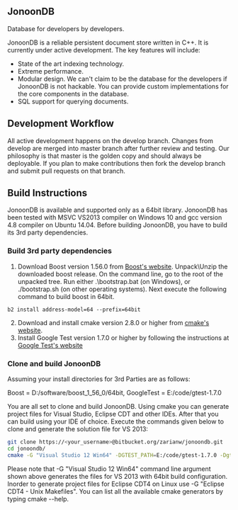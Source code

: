 ## JonoonDB
Database for developers by developers.

JonoonDB is a reliable persistent document store written in C++. It is currently under active development. The key features will include:

* State of the art indexing technology.
* Extreme performance.
* Modular design. We can't claim to be the database for the developers if JonoonDB is not hackable. You can provide custom implementations for the core components in the database.
* SQL support for querying documents.

## Development Workflow
All active development happens on the develop branch. Changes from develop are merged into master branch after further review and testing. Our philosophy is that master is the golden copy and should always be deployable. If you plan to make contributions then fork the develop branch and submit pull requests on that branch.

## Build Instructions

JonoonDB is available and supported only as a 64bit library. JonoonDB has been tested with MSVC VS2013 compiler on Windows 10 and gcc version 4.8 compiler on Ubuntu 14.04. Before building JonoonDB, you have to build its 3rd party dependencies.

### Build 3rd party dependencies
1. Download Boost version 1.56.0 from [Boost's website](http://www.boost.org). Unpack\Unzip the downloaded boost release. On the command line, go to the root of the unpacked tree. Run either .\bootstrap.bat (on Windows), or ./bootstrap.sh (on other operating systems). Next execute the following command to build boost in 64bit.
  ```
  b2 install address-model=64 --prefix=64bit
  ```
2. Download and install cmake version 2.8.0 or higher from [cmake's website](http://www.cmake.org/download/). 
3. Install Google Test version 1.7.0 or higher by following the instructions at [Google Test's website](https://code.google.com/p/googletest/)

### Clone and build JonoonDB
Assuming your install directories for 3rd Parties are as follows:

Boost = D:/software/boost_1_56_0/64bit, GoogleTest = E:/code/gtest-1.7.0

You are all set to clone and build JonoonDB. Using cmake you can generate project files for Visual Studio, Eclipse CDT and other IDEs. After that you can build using your IDE of choice. Execute the commands given below to clone and generate the solution file for VS 2013:

```sh
git clone https://<your_username>@bitbucket.org/zarianw/jonoondb.git
cd jonoondb/
cmake -G "Visual Studio 12 Win64" -DGTEST_PATH=E:/code/gtest-1.7.0 -Dgtest_force_shared_crt=ON -DBOOST_ROOT=D:/software/boost_1_56_0/64bit
```

Please note that -G "Visual Studio 12 Win64" command line argument shown above generates the files for VS 2013 with 64bit build configuration. Inorder to generate project files for Eclipse CDT4 on Linux use -G "Eclipse CDT4 - Unix Makefiles". You can list all the available cmake generators by typing cmake --help.